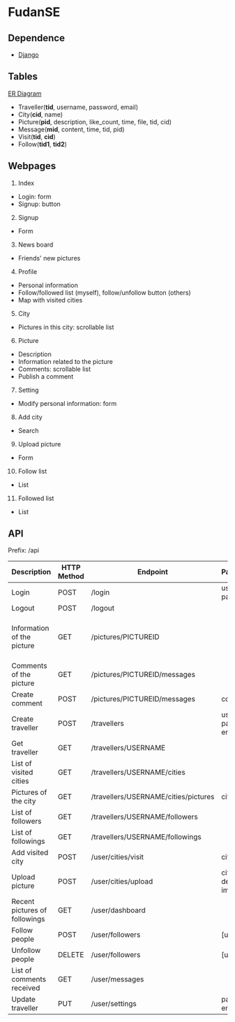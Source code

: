 # FudanSE

## Dependence
* [Django](https://www.djangoproject.com/)

## Tables
[ER Diagram](doc/ER_diagram.svg)

* Traveller(**tid**, username, password, email)
* City(**cid**, name)
* Picture(**pid**, description, like\_count, time, file, tid, cid)
* Message(**mid**, content, time, tid, pid)
* Visit(**tid**, **cid**)
* Follow(**tid1**, **tid2**)

## Webpages
1. Index
  * Login: form
  * Signup: button
2. Signup
  * Form
3. News board
  * Friends' new pictures
4. Profile
  * Personal information
  * Follow/followed list (myself), follow/unfollow button (others)
  * Map with visited cities
5. City
  * Pictures in this city: scrollable list
6. Picture
  * Description
  * Information related to the picture
  * Comments: scrollable list
  * Publish a comment
7. Setting
  * Modify personal information: form
8. Add city
  * Search
9. Upload picture
  * Form
10. Follow list
  * List
11. Followed list
  * List

## API
Prefix: /api

| Description | HTTP Method | Endpoint | Parameters  | Response |
| --- | --- | --- | --- | --- |
| Login | POST | /login | username, password | |
| Logout | POST | /logout | | |
| Information of the picture | GET | /pictures/PICTUREID | | username, cityname, description, like\_count, time, url |
| Comments of the picture | GET | /pictures/PICTUREID/messages | | [comments] |
| Create comment | POST | /pictures/PICTUREID/messages | content | |
| Create traveller | POST | /travellers | username, password, email | |
| Get traveller | GET | /travellers/USERNAME | | username, email |
| List of visited cities | GET | /travellers/USERNAME/cities | | [cityname] |
| Pictures of the city | GET | /travellers/USERNAME/cities/pictures | cityname | [pictures] |
| List of followers | GET | /travellers/USERNAME/followers | | [username] |
| List of followings | GET | /travellers/USERNAME/followings | | [username] |
| Add visited city | POST | /user/cities/visit | cityname | |
| Upload picture | POST | /user/cities/upload | cityname, description, image file | |
| Recent pictures of followings | GET | /user/dashboard | | [pictures] |
| Follow people | POST | /user/followers | [username] | |
| Unfollow people | DELETE | /user/followers | [username] | |
| List of comments received | GET | /user/messages | | [comments] |
| Update traveller | PUT | /user/settings | password, email | |

